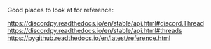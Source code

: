 Good places to look at for reference:

https://discordpy.readthedocs.io/en/stable/api.html#discord.Thread
https://discordpy.readthedocs.io/en/stable/api.html#threads
https://pygithub.readthedocs.io/en/latest/reference.html
